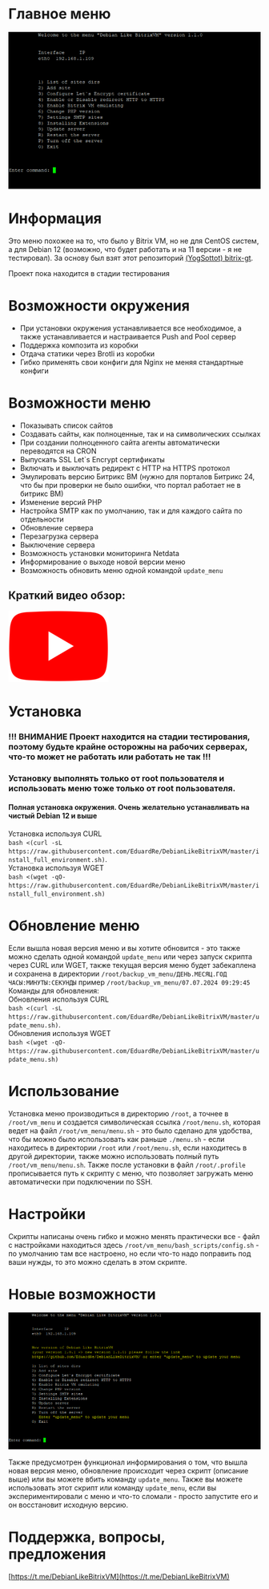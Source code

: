 # Главное меню
![Главное меню](images/main_menu.png)

# Информация
Это меню похожее на то, что было у Bitrix VM, но не для CentOS систем, а для Debian 12 (возможно, что будет работать и на 11 версии - я не тестировал). За основу был взят этот репозиторий [(YogSottot) bitrix-gt](https://github.com/YogSottot/bitrix-gt).

Проект пока находится в стадии тестирования

# Возможности окружения
- При установки окружения устанавливается все необходимое, а также устанавливается и настраивается Push and Pool сервер
- Поддержка композита из коробки
- Отдача статики через Brotli из коробки
- Гибко применять свои конфиги для Nginx не меняя стандартные конфиги

# Возможности меню
- Показывать список сайтов
- Создавать сайты, как полноценные, так и на символических ссылках
- При создании полноценного сайта агенты автоматически переводятся на CRON
- Выпускать SSL Let`s Encrypt сертификаты
- Включать и выключать редирект с HTTP на HTTPS протокол
- Эмулировать версию Битрикс ВМ (нужно для порталов Битрикс 24, что бы при проверки не было ошибки, что портал работает не в битрикс ВМ)
- Изменение версий PHP
- Настройка SMTP как по умолчанию, так и для каждого сайта по отдельности
- Обновление сервера
- Перезагрузка сервера
- Выключение сервера
- Возможность установки мониторинга Netdata
- Информирование о выходе новой версии меню
- Возможность обновить меню одной командой `update_menu`

## Краткий видео обзор:
[![Watch the video](images/youtube.png)](https://www.youtube.com/watch?v=W8SrohS-l0o)

# Установка
### !!! ВНИМАНИЕ Проект находится на стадии тестирования, поэтому будьте крайне осторожны на рабочих серверах, что-то может не работать или работать не так !!!

### Установку выполнять только от root пользователя и использовать меню тоже только от root пользователя.
#### Полная установка окружения. Очень желательно устанавливать на чистый Debian 12 и выше<br>
Установка используя CURL<br>
`bash <(curl -sL https://raw.githubusercontent.com/EduardRe/DebianLikeBitrixVM/master/install_full_environment.sh)`.<br>
Установка используя WGET<br>
`bash <(wget -qO- https://raw.githubusercontent.com/EduardRe/DebianLikeBitrixVM/master/install_full_environment.sh)`

# Обновление меню
Если вышла новая версия меню и вы хотите обновится - это также можно сделать одной командой `update_menu` или через запуск скрипта через CURL или WGET, также текущая версия меню будет забекаплена и сохранена в директории `/root/backup_vm_menu/ДЕНЬ.МЕСЯЦ.ГОД ЧАСЫ:МИНУТЫ:СЕКУНДЫ` пример `/root/backup_vm_menu/07.07.2024 09:29:45`<br>
Команды для обновления:<br>
Обновления используя CURL<br>
`bash <(curl -sL https://raw.githubusercontent.com/EduardRe/DebianLikeBitrixVM/master/update_menu.sh)`.<br>
Обновления используя WGET<br>
`bash <(wget -qO- https://raw.githubusercontent.com/EduardRe/DebianLikeBitrixVM/master/update_menu.sh)`


# Использование
Установка меню производиться в директорию `/root`, а точнее в `/root/vm_menu` и создается символическая ссылка `/root/menu.sh`, которая ведет на файл `/root/vm_menu/menu.sh` - это было сделано для удобства, что бы можно было использовать как раньше `./menu.sh` - если находитесь в директории `/root` или `/root/menu.sh`, если находитесь в другой директории, также можно использовать полный путь `/root/vm_menu/menu.sh`. Также после установки в файл `/root/.profile` прописывается путь к скрипту с меню, что позволяет загружать меню автоматически при подключении по SSH.

# Настройки
Скрипты написаны очень гибко и можно менять практически все - файл с настройками находиться здесь `/root/vm_menu/bash_scripts/config.sh` - по умолчанию там все настроено, но если что-то надо поправить под ваши нужды, то это можно сделать в этом скрипте.

# Новые возможности
![Обновление](images/new_version.png)

Также предусмотрен функционал информирования о том, что вышла новая версия меню, обновление происходит через скрипт (описание выше) или вы можете вбить команду `update_menu`. Также вы можете использовать этот скрипт или команду `update_menu`, если вы экспериментировали с меню и что-то сломали - просто запустите его и он восстановит исходную версию.

# Поддержка, вопросы, предложения
[https://t.me/DebianLikeBitrixVM](https://t.me/DebianLikeBitrixVM)

